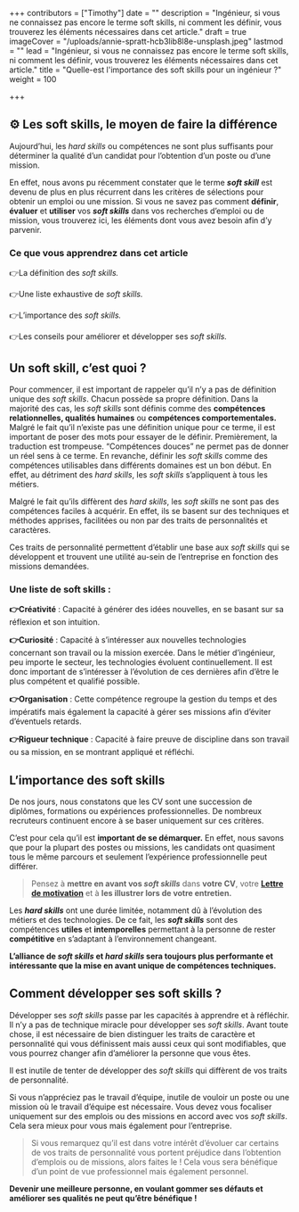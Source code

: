 +++
contributors = ["Timothy"]
date = ""
description = "Ingénieur, si vous ne connaissez pas encore le terme soft skills, ni comment les définir, vous trouverez les éléments nécessaires dans cet article."
draft = true
imageCover = "/uploads/annie-spratt-hcb3lib8l8e-unsplash.jpeg"
lastmod = ""
lead = "Ingénieur, si vous ne connaissez pas encore le terme soft skills, ni comment les définir, vous trouverez les éléments nécessaires dans cet article."
title = "Quelle-est l'importance des soft skills pour un ingénieur ?"
weight = 100

+++
## ⚙️ Les soft skills, le moyen de faire la différence

Aujourd’hui, les _hard skills_ ou compétences ne sont plus suffisants pour déterminer la qualité d’un candidat pour l’obtention d’un poste ou d’une mission.

En effet, nous avons pu récemment constater que le terme **_soft skill_** est devenu de plus en plus récurrent dans les critères de sélections pour obtenir un emploi ou une mission. Si vous ne savez pas comment **définir**, **évaluer** et **utiliser** vos **_soft skills_** dans vos recherches d’emploi ou de mission, vous trouverez ici, les éléments dont vous avez besoin afin d’y parvenir.

### Ce que vous apprendrez dans cet article

👉La définition des _soft skills._

👉Une liste exhaustive de _soft skills._

👉L’importance des _soft skills._

👉Les conseils pour améliorer et développer ses _soft skills._

## Un soft skill, c’est quoi ?

Pour commencer, il est important de rappeler qu’il n’y a pas de définition unique des _soft skills_. Chacun possède sa propre définition. Dans la majorité des cas, les _soft skills_ sont définis comme des **compétences relationnelles, qualités humaines** ou **compétences comportementales.** Malgré le fait qu’il n’existe pas une définition unique pour ce terme, il est important de poser des mots pour essayer de le définir. Premièrement, la traduction est trompeuse. “Compétences douces” ne permet pas de donner un réel sens à ce terme. En revanche, définir les _soft skills_ comme des compétences utilisables dans différents domaines est un bon début. En effet, au détriment des _hard skills_, les _soft skills_ s’appliquent à tous les métiers.

Malgré le fait qu’ils diffèrent des _hard skills_, les _soft skills_ ne sont pas des compétences faciles à acquérir. En effet, ils se basent sur des techniques et méthodes apprises, facilitées ou non par des traits de personnalités et caractères.

Ces traits de personnalité permettent d’établir une base aux _soft skills_ qui se développent et trouvent une utilité au-sein de l’entreprise en fonction des missions demandées.

### Une liste de soft skills :

**👉Créativité** : Capacité à générer des idées nouvelles, en se basant sur sa réflexion et son intuition.

**👉Curiosité** : Capacité à s’intéresser aux nouvelles technologies concernant son travail ou la mission exercée. Dans le métier d’ingénieur, peu importe le secteur, les technologies évoluent continuellement. Il est donc important de s’intéresser à l’évolution de ces dernières afin d’être le plus compétent et qualifié possible.

**👉Organisation** : Cette compétence regroupe la gestion du temps et des impératifs mais également la capacité à gérer ses missions afin d’éviter d’éventuels retards.

**👉Rigueur technique** : Capacité à faire preuve de discipline dans son travail ou sa mission, en se montrant appliqué et réfléchi.

## L’importance des soft skills

De nos jours, nous constatons que les CV sont une succession de diplômes, formations ou expériences professionnelles. De nombreux recruteurs continuent encore à se baser uniquement sur ces critères.

C’est pour cela qu’il est **important de se démarquer.** En effet, nous savons que pour la plupart des postes ou missions, les candidats ont quasiment tous le même parcours et seulement l’expérience professionnelle peut différer.

> Pensez à **mettre en avant vos _soft skills_** dans **votre CV**, votre [**Lettre de motivation**](https://ressources.yalink.fr/blog/comment-%C3%A9crire-une-lettre-de-motivation-pour-un-ing%C3%A9nieur/ "Comment écrire une lettre de motivation pour un ingénieur ?") et à **les illustrer lors de votre entretien.**

Les **_hard skills_** ont une durée limitée, notamment dû à l’évolution des métiers et des technologies. De ce fait, les **_soft skills_** sont des compétences **utiles** et **intemporelles** permettant à la personne de rester **compétitive** en s’adaptant à l’environnement changeant.

**L’alliance de _soft skills_ et _hard skills_ sera toujours plus performante et intéressante que la mise en avant unique de compétences techniques.**

## Comment développer ses soft skills ?

Développer ses _soft skills_ passe par les capacités à apprendre et à réfléchir. Il n’y a pas de technique miracle pour développer ses _soft skills_. Avant toute chose, il est nécessaire de bien distinguer les traits de caractère et personnalité qui vous définissent mais aussi ceux qui sont  modifiables, que vous pourrez changer afin d’améliorer la personne que vous êtes.

Il est inutile de tenter de développer des _soft skills_ qui diffèrent de vos traits de personnalité.

Si vous n’appréciez pas le travail d’équipe, inutile de vouloir un poste ou une mission où le travail d’équipe est nécessaire. Vous devez vous focaliser uniquement sur des emplois ou des missions en accord avec vos _soft skills_. Cela sera mieux pour vous mais également pour l’entreprise.

> Si vous remarquez qu’il est dans votre intérêt d’évoluer car certains de vos traits de personnalité vous portent préjudice dans l’obtention d’emplois ou de missions, alors faites le ! Cela vous sera bénéfique d’un point de vue professionnel mais également personnel.

**Devenir une meilleure personne, en voulant gommer ses défauts et améliorer ses qualités ne peut qu’être bénéfique !**